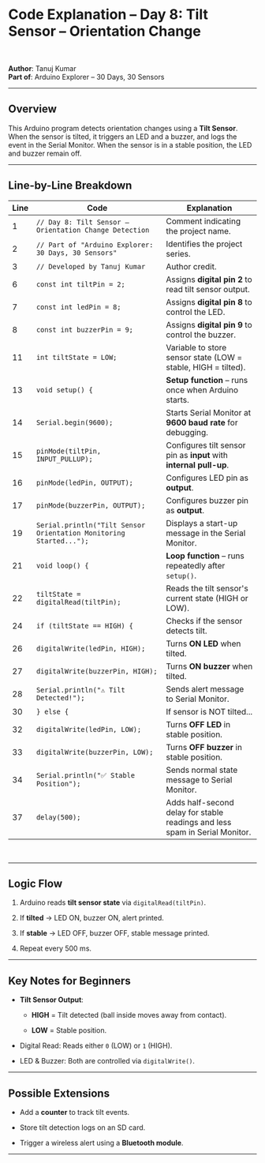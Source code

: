 # Code Explanation – Day 8: Tilt Sensor – Orientation Change

<br>  

**Author**: Tanuj Kumar  
**Part of**: Arduino Explorer – 30 Days, 30 Sensors

---

## Overview

This Arduino program detects orientation changes using a **Tilt Sensor**.
When the sensor is tilted, it triggers an LED and a buzzer, and logs the event in the Serial Monitor.
When the sensor is in a stable position, the LED and buzzer remain off.

---

## Line-by-Line Breakdown

| **Line** | **Code**                                                           | **Explanation**                                                             |
| -------- | ------------------------------------------------------------------ | --------------------------------------------------------------------------- |
| 1        | `// Day 8: Tilt Sensor – Orientation Change Detection`             | Comment indicating the project name.                                        |
| 2        | `// Part of "Arduino Explorer: 30 Days, 30 Sensors"`               | Identifies the project series.                                              |
| 3        | `// Developed by Tanuj Kumar`                                      | Author credit.                                                              |
| 6        | `const int tiltPin = 2;`                                           | Assigns **digital pin 2** to read tilt sensor output.                       |
| 7        | `const int ledPin = 8;`                                            | Assigns **digital pin 8** to control the LED.                               |
| 8        | `const int buzzerPin = 9;`                                         | Assigns **digital pin 9** to control the buzzer.                            |
| 11       | `int tiltState = LOW;`                                             | Variable to store sensor state (LOW = stable, HIGH = tilted).               |
| 13       | `void setup() {`                                                   | **Setup function** – runs once when Arduino starts.                         |
| 14       | `Serial.begin(9600);`                                              | Starts Serial Monitor at **9600 baud rate** for debugging.                  |
| 15       | `pinMode(tiltPin, INPUT_PULLUP);`                                  | Configures tilt sensor pin as **input** with **internal pull-up**.                                    |
| 16       | `pinMode(ledPin, OUTPUT);`                                         | Configures LED pin as **output**.                                           |
| 17       | `pinMode(buzzerPin, OUTPUT);`                                      | Configures buzzer pin as **output**.                                        |
| 19       | `Serial.println("Tilt Sensor Orientation Monitoring Started...");` | Displays a start-up message in the Serial Monitor.                          |
| 21       | `void loop() {`                                                    | **Loop function** – runs repeatedly after `setup()`.                        |
| 22       | `tiltState = digitalRead(tiltPin);`                                | Reads the tilt sensor's current state (HIGH or LOW).                        |
| 24       | `if (tiltState == HIGH) {`                                         | Checks if the sensor detects tilt.                                          |
| 26       | `digitalWrite(ledPin, HIGH);`                                      | Turns **ON LED** when tilted.                                               |
| 27       | `digitalWrite(buzzerPin, HIGH);`                                   | Turns **ON buzzer** when tilted.                                            |
| 28       | `Serial.println("⚠️ Tilt Detected!");`                             | Sends alert message to Serial Monitor.                                      |
| 30       | `} else {`                                                         | If sensor is NOT tilted...                                                  |
| 32       | `digitalWrite(ledPin, LOW);`                                       | Turns **OFF LED** in stable position.                                       |
| 33       | `digitalWrite(buzzerPin, LOW);`                                    | Turns **OFF buzzer** in stable position.                                    |
| 34       | `Serial.println("✅ Stable Position");`                             | Sends normal state message to Serial Monitor.                               |
| 37       | `delay(500);`                                                      | Adds half-second delay for stable readings and less spam in Serial Monitor. |

<br>  

---

## Logic Flow

1. Arduino reads **tilt sensor state** via `digitalRead(tiltPin)`.

2. If **tilted** → LED ON, buzzer ON, alert printed.

3. If **stable** → LED OFF, buzzer OFF, stable message printed.

4. Repeat every 500 ms.

---

## Key Notes for Beginners

- **Tilt Sensor Output**:

    - **HIGH** = Tilt detected (ball inside moves away from contact).

    - **LOW** = Stable position.

- Digital Read: Reads either `0` (LOW) or `1` (HIGH).

- LED & Buzzer: Both are controlled via `digitalWrite()`.

---

## Possible Extensions

- Add a **counter** to track tilt events.

- Store tilt detection logs on an SD card.

- Trigger a wireless alert using a **Bluetooth module**.

---
